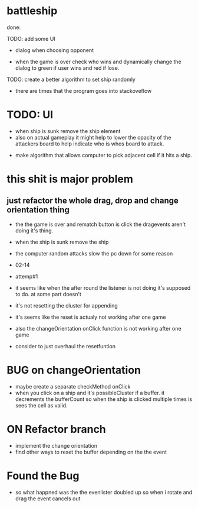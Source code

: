 # battleship

done:

<!-- TODO: board.setShip(): when a shipObj is set take each coordinate cell and it's adjacentList and change cell.isBuffer property to TRUE. -->

<!-- TODO: board.setShip(): check if the coordinates being pass in in already in the board.occupied list -->

<!-- TODO: board.initFleet({size index}): create an array of Ships -->

<!-- create a util.obj that will be pass in as params in board.initFleet({size, index}) -->

<!-- TODO: create a PLAYER class -->

<!-- TODO: fix on fn.js: generateRandomCluster() is able to generate random coordinate cluster but I forget about the random orientation implementation -->

<!-- TODO: when a ship is hit reveal some of the buffer -->

<!-- - create shipObjects -->
<!-- - create gridUI -->

<!-- TODO: create a function that take {index, size} as params and returns corresponding ship instances from Gameboard.shipList -->

<!-- TODO: when the game is over show a modal asking if user wants to play again -->

<!-- TODO: setShipElements on load -->

<!-- - when a ship is first dragg. get the ship.cluster and reset it so I can append into the corresponding grid
- Able to drag a ship and update the api and dom simultaneously but it only works for ship with size 1.
- I need to make the feature work for other sized ship. (diversity baby)
- find a way to know If the cell is being used by other ship as buffer before resetting it.

 - explore the dragenter option. when a ship enter a grid check for the grid ajacenList. if it's occupied do not reset the grid's isBuffer status.

 - explore of dragend event
- ondragstart

  - when you drag a shipEl reset the shipObj.reset(),
  - loop through the isBuffer(ship.cluster)
  - if the cell.bufferCount is more than one that means other ship are using that cell as buffer therefore don't reset it.
  - else cell.reset()

- make the drop event in-sync to the board.setShip()

  - when you drop the shipEl on an INVALID coor. since we preemptively reset the ship and the cluster. \*this.shipPreviousCluter stores the cluster so we can setTheShip back to itt's orinal position.

  - when the you successfully setShip in place makes sure the buffer is updated

TOFIX: the isBuffer from board.js and main.js aren't in sync they tell difference isBuffer status and and bufferCount -->

<!-- TODO: about the drag event -->
<!-- TODO: -->

<!-- - a function to be used when draggina and dropping ship with size > 1.
- takes in the ships data and predict the next coordinates to be used -->

<!-- - use the calcalatePossibleCluster to determine if the elements being dragover is iccupied or buffer -->
  <!-- TODO: on resetClick -->
  <!-- - reset the board.api not just the ui -->

<!-- TODO:

- when big ships and drag. I can't drop on the cell next to it.
- maybe change the ships z-index -->

<!-- - implement draggin and dropping -->

<!-- TODO: change ship orientation on click -->

TODO: add some UI

- dialog when choosing opponent

- when the game is over check who wins and dynamically change the dialog to green if user wins and red if lose.

<!-- - add some indicator for when the coor is not valid -->

TODO: create a better algorithm to set ship randomly

- there are times that the program goes into stackoveflow

# TODO: UI

- when ship is sunk remove the ship element
- also on actual gameplay it might help to lower the opacity of the attackers board to help indicate who is whos board to attack.

<!-- - remove the ship z-index so grids are clickable
- add some style depending wether it's a hit or a miss -->

<!-- TODO: -->

<!-- - allow computer to hit random grid -->

- make algorithm that allows computer to pick adjacent cell if it hits a ship.

# this shit is major problem

## just refactor the whole drag, drop and change orientation thing

- the the game is over and rematch button is click the dragevents aren't doing it's thing.

- when the ship is sunk remove the ship

- the computer random attacks slow the pc down for some reason

- 02-14
- attemp#1
- it seems like when the after round the listener is not doing it's supposed to do. at some part doesn't
- it's not resetting the cluster for appending

- it's seems like the reset is actualy not working after one game

- also the changeOrientation onClick function is not working after one game

- consider to just overhaul the resetfuntion

# BUG on changeOrientation

- maybe create a separate checkMethod onClick
- when you click on a ship and it's possibleCluster if a buffer. it decrements the bufferCount so when the ship is clicked multiple times is sees the cell as valid.

# ON Refactor branch

- implement the change orientation
- find other ways to reset the buffer depending on the the event

# Found the Bug

- so what happned was the the evenlister doubled up so when i rotate and drag the event cancels out
